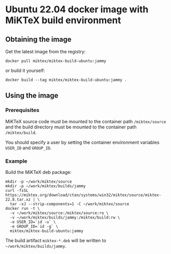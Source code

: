 # Ubuntu 22.04 docker image with MiKTeX build environment

## Obtaining the image

Get the latest image from the registry:

    docker pull miktex/miktex-build-ubuntu:jammy

or build it yourself:

    docker build --tag miktex/miktex-build-ubuntu:jammy .

## Using the image

### Prerequisites

MiKTeX source code must be mounted to the container path `/miktex/source` and
the build directory must be mounted to the container path `/miktex/build`.

You should specify a user by setting the container environment variables
`USER_ID` and `GROUP_ID`.

### Example

Build the MiKTeX deb package:

    mkdir -p ~/work/miktex/source
    mkdir -p ~/work/miktex/builds/jammy
    curl -fsSL https://miktex.org/download/ctan/systems/win32/miktex/source/miktex-22.8.tar.xz | \
      tar -xJ --strip-components=1 -C ~/work/miktex/source
    docker run -t \
      -v ~/work/miktex/source:/miktex/source:ro \
      -v ~/work/miktex/builds/jammy:/miktex/build:rw \
      -e USER_ID=`id -u` \
      -e GROUP_ID=`id -g` \
      miktex/miktex-build-ubuntu:jammy

The build artifact `miktex-*.deb` will be written to
`~/work/miktex/builds/jammy`.
